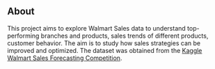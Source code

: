 ## About

This project aims to explore Walmart Sales data to understand top-performing branches and products, sales trends of different products, customer behavior. The aim is to study how sales strategies can be improved and optimized. The dataset was obtained from the [Kaggle Walmart Sales Forecasting Competition](https://www.kaggle.com/c/walmart-recruiting-store-sales-forecasting).

